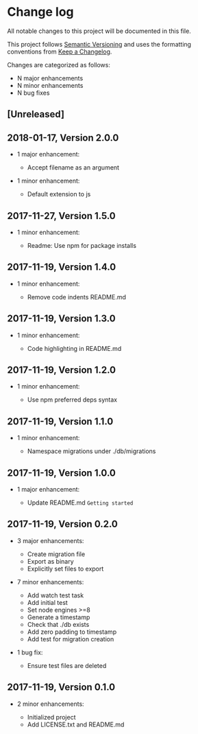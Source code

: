 # Change log

All notable changes to this project will be documented in this file.

This project follows [Semantic Versioning](http://semver.org/) and uses the formatting conventions from [Keep a Changelog](http://keepachangelog.com).

Changes are categorized as follows:

* N major enhancements
* N minor enhancements
* N bug fixes

## [Unreleased]

## 2018-01-17, Version 2.0.0

* 1 major enhancement:

  * Accept filename as an argument

* 1 minor enhancement:

  * Default extension to js

## 2017-11-27, Version 1.5.0

* 1 minor enhancement:

  * Readme: Use npm for package installs

## 2017-11-19, Version 1.4.0

* 1 minor enhancement:

  * Remove code indents README.md

## 2017-11-19, Version 1.3.0

* 1 minor enhancement:

  * Code highlighting in README.md

## 2017-11-19, Version 1.2.0

* 1 minor enhancement:

  * Use npm preferred deps syntax

## 2017-11-19, Version 1.1.0

* 1 minor enhancement:

  * Namespace migrations under ./db/migrations

## 2017-11-19, Version 1.0.0

* 1 major enhancement:

  * Update README.md `Getting started`

## 2017-11-19, Version 0.2.0

* 3 major enhancements:

  * Create migration file
  * Export as binary
  * Explicitly set files to export

* 7 minor enhancements:

  * Add watch test task
  * Add initial test
  * Set node engines >=8
  * Generate a timestamp
  * Check that ./db exists
  * Add zero padding to timestamp
  * Add test for migration creation

* 1 bug fix:

  * Ensure test files are deleted

## 2017-11-19, Version 0.1.0

* 2 minor enhancements:

  * Initialized project
  * Add LICENSE.txt and README.md
